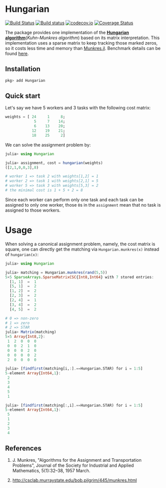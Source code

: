 # Hungarian

[![Build Status](https://travis-ci.org/Gnimuc/Hungarian.jl.svg?branch=master)](https://travis-ci.org/Gnimuc/Hungarian.jl)
[![Build status](https://ci.appveyor.com/api/projects/status/8ym5dy9navw9hmd8?svg=true)](https://ci.appveyor.com/project/Gnimuc/hungarian-jl)
[![codecov.io](http://codecov.io/github/Gnimuc/Hungarian.jl/coverage.svg?branch=master)](http://codecov.io/github/Gnimuc/Hungarian.jl?branch=master)
[![Coverage Status](https://coveralls.io/repos/github/Gnimuc/Hungarian.jl/badge.svg?branch=master)](https://coveralls.io/github/Gnimuc/Hungarian.jl?branch=master)

The package provides one implementation of the **[Hungarian algorithm](https://en.wikipedia.org/wiki/Hungarian_algorithm)**(*Kuhn-Munkres algorithm*) based on its matrix interpretation. This implementation uses a sparse matrix to keep tracking those marked zeros, so it costs less time and memory than [Munkres.jl](https://github.com/FugroRoames/Munkres.jl). Benchmark details can be found [here](https://github.com/Gnimuc/Hungarian.jl/tree/master/benchmark).

## Installation
```julia
pkg> add Hungarian
```

## Quick start
Let's say we have 5 workers and 3 tasks with the following cost matrix:
```julia
weights = [ 24     1     8;
             5     7    14;
             6    13    20;
            12    19    21;
            18    25     2]
```
We can solve the assignment problem by:
```julia
julia> using Hungarian

julia> assignment, cost = hungarian(weights)
([2,1,0,0,3],8)

# worker 1 => task 2 with weights[1,2] = 1
# worker 2 => task 1 with weights[2,1] = 5
# worker 5 => task 3 with weights[5,3] = 2
# the minimal cost is 1 + 5 + 2 = 8  
```
Since each worker can perform only one task and each task can be assigned to only one worker, those `0`s in the `assignment` mean that no task is assigned to those workers.

# Usage
When solving a canonical assignment problem, namely, the cost matrix is square, one can directly get the matching via `Hungarian.munkres(x)` instead of `hungarian(x)`:
```julia
julia> using Hungarian

julia> matching = Hungarian.munkres(rand(5,5))
5×5 SparseArrays.SparseMatrixCSC{Int8,Int64} with 7 stored entries:
  [1, 1]  =  1
  [5, 1]  =  2
  [1, 2]  =  2
  [2, 3]  =  2
  [2, 4]  =  1
  [3, 4]  =  2
  [4, 5]  =  2

# 0 => non-zero
# 1 => zero
# 2 => STAR
julia> Matrix(matching)
5×5 Array{Int8,2}:
 1  2  0  0  0
 0  0  2  1  0
 0  0  0  2  0
 0  0  0  0  2
 2  0  0  0  0

julia> [findfirst(matching[i,:].==Hungarian.STAR) for i = 1:5]
5-element Array{Int64,1}:
 2
 3
 4
 5
 1

julia> [findfirst(matching[:,i].==Hungarian.STAR) for i = 1:5]
5-element Array{Int64,1}:
 5
 1
 2
 3
 4
```

## References
1. J. Munkres, "Algorithms for the Assignment and Transportation Problems", Journal of the Society for Industrial and Applied Mathematics, 5(1):32–38, 1957 March.

2. http://csclab.murraystate.edu/bob.pilgrim/445/munkres.html
